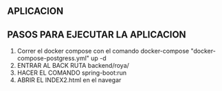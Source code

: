 ## APLICACION ##

## PASOS PARA EJECUTAR LA APLICACION ##
1. Correr el docker compose con el comando docker-compose "docker-compose-postgress.yml" up -d
1. ENTRAR AL BACK RUTA backend/roya/
2. HACER EL COMANDO spring-boot:run
3. ABRIR EL INDEX2.html en el navegar